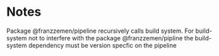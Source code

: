 # Notes
Package @franzzemen/pipeline recursively calls build system.  For build-system not to interfere with the package @franzzemen/pipline the build-system dependency must be version specfic on the pipeline

